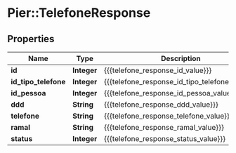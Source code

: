 # Pier::TelefoneResponse

## Properties
Name | Type | Description | Notes
------------ | ------------- | ------------- | -------------
**id** | **Integer** | {{{telefone_response_id_value}}} | [optional] 
**id_tipo_telefone** | **Integer** | {{{telefone_response_id_tipo_telefone_value}}} | [optional] 
**id_pessoa** | **Integer** | {{{telefone_response_id_pessoa_value}}} | [optional] 
**ddd** | **String** | {{{telefone_response_ddd_value}}} | [optional] 
**telefone** | **String** | {{{telefone_response_telefone_value}}} | [optional] 
**ramal** | **String** | {{{telefone_response_ramal_value}}} | [optional] 
**status** | **Integer** | {{{telefone_response_status_value}}} | [optional] 


